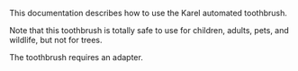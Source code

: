 This documentation describes how to use the Karel automated toothbrush.

Note that this toothbrush is totally safe to use for children, adults, pets, and wildlife, but not for trees.

The toothbrush requires an adapter.